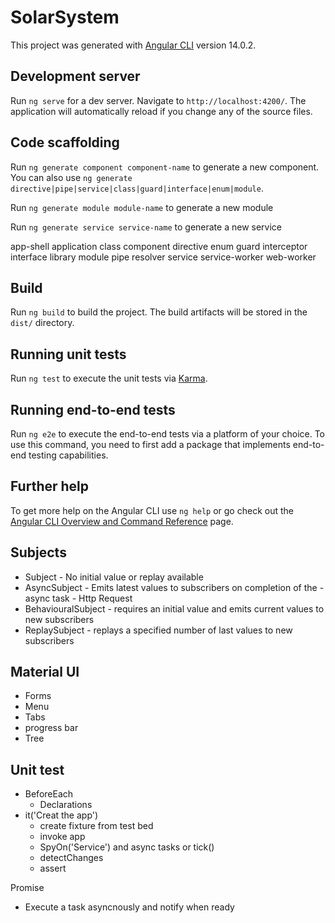 # SolarSystem

This project was generated with [Angular CLI](https://github.com/angular/angular-cli) version 14.0.2.

## Development server

Run `ng serve` for a dev server. Navigate to `http://localhost:4200/`. The application will automatically reload if you change any of the source files.

## Code scaffolding

Run `ng generate component component-name` to generate a new component. You can also use `ng generate directive|pipe|service|class|guard|interface|enum|module`.

Run `ng generate module module-name` to generate a new module

Run `ng generate service service-name` to generate a new service

app-shell
application
class
component
directive
enum
guard
interceptor
interface
library
module
pipe
resolver
service
service-worker
web-worker

## Build

Run `ng build` to build the project. The build artifacts will be stored in the `dist/` directory.

## Running unit tests

Run `ng test` to execute the unit tests via [Karma](https://karma-runner.github.io).

## Running end-to-end tests

Run `ng e2e` to execute the end-to-end tests via a platform of your choice. To use this command, you need to first add a package that implements end-to-end testing capabilities.

## Further help

To get more help on the Angular CLI use `ng help` or go check out the [Angular CLI Overview and Command Reference](https://angular.io/cli) page.


## Subjects
  - Subject - No initial value or replay available
  - AsyncSubject - Emits latest values to subscribers on completion of the - async task - Http Request
  - BehaviouralSubject - requires an initial value and emits current values to new subscribers
  - ReplaySubject - replays a specified number of last values to new subscribers

## Material UI
- Forms
- Menu 
- Tabs 
- progress bar 
- Tree

## Unit test 
- BeforeEach 
    - Declarations
- it('Creat the app')
    - create fixture from test bed 
    - invoke app 
    - SpyOn('Service') and async tasks or tick()
    - detectChanges 
    - assert 

Promise 
- Execute a task asyncnously and notify when ready 